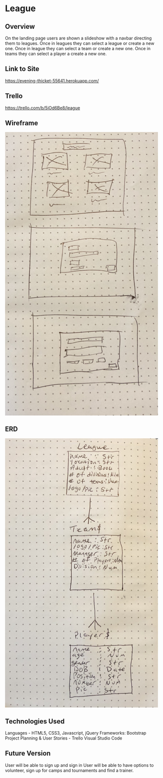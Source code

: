 # League

## Overview

On the landing page users are shown a slideshow with a navbar directing them to leagues. Once in leagues they can select a league or create a new one. Once in league they can select a team or create a new one. Once in teams they can select a player a create a new one.

## Link to Site
https://evening-thicket-55641.herokuapp.com/

## Trello
https://trello.com/b/5iOd6Be8/league

## Wireframe
![pic](wireframe.jpeg)

## ERD
![pic](erd.jpeg)

## Technologies Used
Languages - HTML5, CSS3, Javascript, jQuery
Frameworks: Bootstrap
Project Planning & User Stories - Trello
Visual Studio Code

## Future Version
User will be able to sign up and sign in
User will be able to have options to volunteer, sign up for camps and tournaments and find a trainer.
